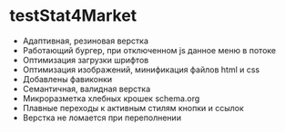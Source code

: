 # testStat4Market
- Адаптивная, резиновая верстка
- Работающий бургер, при отключенном js данное меню в потоке
- Оптимизация загрузки шрифтов
- Оптимизация изображений, минификация файлов html и css
- Добавлены фавиконки
- Семантичная, валидная верстка
- Микроразметка хлебных крошек schema.org
- Плавные переходы к активным стилям кнопки и ссылок
- Верстка не ломается при переполнении
